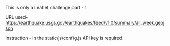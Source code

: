 This is only a Leaflet challenge part - 1

URL used- https://earthquake.usgs.gov/earthquakes/feed/v1.0/summary/all_week.geojson

Instruction - in the static/js/config.js API key is required.
